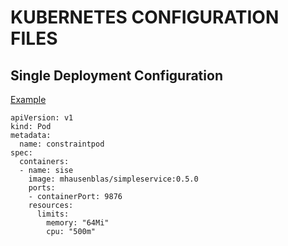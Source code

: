 # KUBERNETES CONFIGURATION FILES

## Single Deployment Configuration
[Example](https://raw.githubusercontent.com/mhausenblas/kbe/master/specs/pods/constraint-pod.yaml)
```YML
apiVersion: v1
kind: Pod
metadata:
  name: constraintpod
spec:
  containers:
  - name: sise
    image: mhausenblas/simpleservice:0.5.0
    ports:
    - containerPort: 9876
    resources:
      limits:
        memory: "64Mi"
        cpu: "500m"
```
